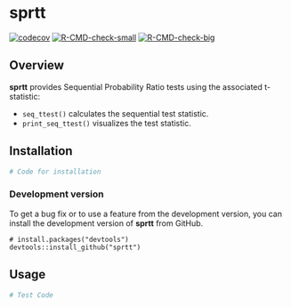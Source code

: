 sprtt
================

<!-- badges: start -->

[![codecov](https://codecov.io/gh/MeikeSteinhilber/sprtt/branch/main/graph/badge.svg?token=IQHTDTRBAW)](https://codecov.io/gh/MeikeSteinhilber/sprtt)
[![R-CMD-check-small](https://github.com/MeikeSteinhilber/sprtt/actions/workflows/R-CMD-check.yaml/badge.svg)](https://github.com/MeikeSteinhilber/sprtt/actions/workflows/R-CMD-check.yaml)
[![R-CMD-check-big](https://github.com/MeikeSteinhilber/sprt/workflows/R-CMD-check/badge.svg)](https://github.com/MeikeSteinhilber/sprtt/actions/workflows/check-full.yaml)

<!-- badges: end -->

## Overview

**sprtt** provides Sequential Probability Ratio tests using the
associated t-statistic:

-   `seq_ttest()` calculates the sequential test statistic.
-   `print_seq_ttest()` visualizes the test statistic.

## Installation

``` r
# Code for installation
```

### Development version

To get a bug fix or to use a feature from the development version, you
can install the development version of **sprtt** from GitHub.

    # install.packages("devtools")
    devtools::install_github("sprtt")

## Usage

``` r
# Test Code
```
